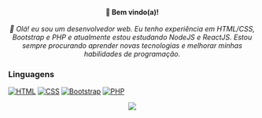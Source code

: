<p align="center">
    <b>📍 Bem vindo(a)!</b><br><br>
    <i>👋 Olá! eu sou um desenvolvedor web. Eu tenho experiência em HTML/CSS, Bootstrap e PHP e atualmente estou estudando NodeJS e ReactJS. Estou sempre procurando aprender novas tecnologias e melhorar minhas habilidades de programação.</i>
    <br>
</p>

### Linguagens
[![HTML](https://img.shields.io/badge/html5-feb236?style=circle-square&logo=html5&link=https://github.com/HellFiveOsborn)](https://github.com/HellFiveOsborn)
[![CSS](https://img.shields.io/badge/CSS3-80ced6?style=circle-square&logo=css3&link=https://github.com/HellFiveOsborn)](https://github.com/HellFiveOsborn)
[![Bootstrap](https://img.shields.io/badge/Bootstrap-b0aac0?style=circle-square&logo=bootstrap&link=https://github.com/HellFiveOsborn)](https://github.com/HellFiveOsborn)
[![PHP](https://img.shields.io/badge/-php-92a8d1?style=circle-square&logo=php&logoColor=white&link=https://github.com/HellFiveOsborn)](https://github.com/HellFiveOsborn)

<p align="center">
  <a href="https://github.com/wervlad">
    <img src="https://komarev.com/ghpvc/?username=HellFiveOsborn&color=green&style=flat" />
  </a>
</p>

<!--
**HellFiveOsborn/HellFiveOsborn** is a ✨ _special_ ✨ repository because its `README.md` (this file) appears on your GitHub profile.

Here are some ideas to get you started:

- 🔭 I’m currently working on ...
- 🌱 I’m currently learning ...
- 👯 I’m looking to collaborate on ...
- 🤔 I’m looking for help with ...
- 💬 Ask me about ...
- 📫 How to reach me: ...
- 😄 Pronouns: ...
- ⚡ Fun fact: ...
-->

